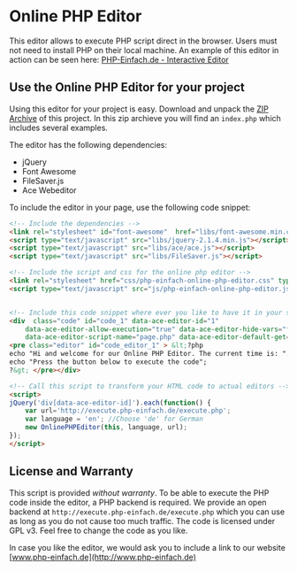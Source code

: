 # Online PHP Editor
This editor allows to execute PHP script direct in the browser. Users must not need to install PHP on their local machine. An example of this editor in action can be seen here: [PHP-Einfach.de - Interactive Editor](http://www.php-einfach.de/interaktiver-editor/)

## Use the Online PHP Editor for your project
Using this editor for your project is easy. Download and unpack the [ZIP Archive](https://github.com/PHP-Einfach/online-php-editor/archive/master.zip) of this project. In this zip archieve you will find an `index.php` which includes several examples.

The editor has the following dependencies:
* jQuery
* Font Awesome
* FileSaver.js
* Ace Webeditor

To include the editor in your page, use the following code snippet:
```html
<!-- Include the dependencies -->
<link rel="stylesheet" id="font-awesome"  href="libs/font-awesome.min.css" type="text/css" />
<script type="text/javascript" src="libs/jquery-2.1.4.min.js"></script>	
<script type="text/javascript" src="libs/ace/ace.js"></script>
<script type="text/javascript" src="libs/FileSaver.js"></script>

<!-- Include the script and css for the online php editor -->	
<link rel="stylesheet" href="css/php-einfach-online-php-editor.css" type="text/css" />
<script type="text/javascript" src="js/php-einfach-online-php-editor.js"></script>


<!-- Include this code snippet where ever you like to have it in your site -->
<div  class="code" id="code_1" data-ace-editor-id="1"
	data-ace-editor-allow-execution="true" data-ace-editor-hide-vars="false" 
	data-ace-editor-script-name="page.php" data-ace-editor-default-get="" data-ace-editor-default-post="">
<pre class="editor" id="code_editor_1" > &lt;?php
echo "Hi and welcome for our Online PHP Editor. The current time is: ".date("H:i:s")." <br />";
echo "Press the button below to execute the code";
?&gt; </pre></div>

<!-- Call this script to transform your HTML code to actual editors -->
<script>
jQuery('div[data-ace-editor-id]').each(function() {
	var url='http://execute.php-einfach.de/execute.php';
	var language = 'en'; //Choose 'de' for German
	new OnlinePHPEditor(this, language, url);
});
</script>
```
## License and Warranty
This script is provided *without warranty*. To be able to execute the PHP code inside the editor, a PHP backend is required. We provide an open backend at `http://execute.php-einfach.de/execute.php` which you can use as long as you do not cause too much traffic.
The code is licensed under GPL v3. Feel free to change the code as you like.

In case you like the editor, we would ask you to include a link to our website [www.php-einfach.de](http://www.php-einfach.de)

